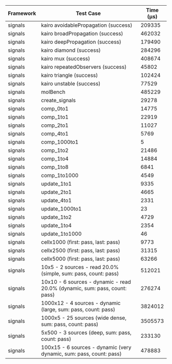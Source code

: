 | Framework | Test Case | Time (μs) |
| --- | --- | --- |
| signals | kairo avoidablePropagation (success) | 209335 |
| signals | kairo broadPropagation (success) | 462032 |
| signals | kairo deepPropagation (success) | 179490 |
| signals | kairo diamond (success) | 284296 |
| signals | kairo mux (success) | 408674 |
| signals | kairo repeatedObservers (success) | 45802 |
| signals | kairo triangle (success) | 102424 |
| signals | kairo unstable (success) | 77529 |
| signals | molBench | 485229 |
| signals | create_signals | 29278 |
| signals | comp_0to1 | 14775 |
| signals | comp_1to1 | 22919 |
| signals | comp_2to1 | 11027 |
| signals | comp_4to1 | 5769 |
| signals | comp_1000to1 | 5 |
| signals | comp_1to2 | 21486 |
| signals | comp_1to4 | 14884 |
| signals | comp_1to8 | 6841 |
| signals | comp_1to1000 | 4549 |
| signals | update_1to1 | 9335 |
| signals | update_2to1 | 4665 |
| signals | update_4to1 | 2331 |
| signals | update_1000to1 | 23 |
| signals | update_1to2 | 4729 |
| signals | update_1to4 | 2354 |
| signals | update_1to1000 | 46 |
| signals | cellx1000 (first: pass, last: pass) | 9773 |
| signals | cellx2500 (first: pass, last: pass) | 31315 |
| signals | cellx5000 (first: pass, last: pass) | 63266 |
| signals | 10x5 - 2 sources - read 20.0% (simple, sum: pass, count: pass) | 512021 |
| signals | 10x10 - 6 sources - dynamic - read 20.0% (dynamic, sum: pass, count: pass) | 276274 |
| signals | 1000x12 - 4 sources - dynamic (large, sum: pass, count: pass) | 3824012 |
| signals | 1000x5 - 25 sources (wide dense, sum: pass, count: pass) | 3505573 |
| signals | 5x500 - 3 sources (deep, sum: pass, count: pass) | 233130 |
| signals | 100x15 - 6 sources - dynamic (very dynamic, sum: pass, count: pass) | 478883 |
